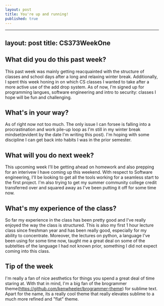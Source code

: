 ```yaml
---
layout: post
title: You're up and running!
published: true
---
```

---
layout: post
title: CS373WeekOne
---

## What did you do this past week? ##
This past week was mainly getting reacquainted with the structure of classes and school days after a long and relaxing winter break. Additionally, I spent this week honing in on which CS classes I wanted to take after a more active use of the add drop system. As of now, I'm signed up for programming langues, software engineering and intro to security: classes I hope will be fun and challenging.
## What's in your way? ##
As of right now not too much. The only issue I can forsee is falling into a procrastination and work pile-up loop as I'm still in my winter break mindset(evident by the date I'm writing this post). I'm hoping with some discipline I can get back into habits I was in the prior semester.
## What will you do next week? ##
This upcoming week I'll be getting ahead on homework and also prepping for an interivew I have coming up this weekend. With respect to Software engineering, I'll be looking to get all the tools working for a seamless start to the first project. I'm also trying to get my summer community college credit transferred over and squared away as I've been putting it off for some time now. 
## What's my experience of the class? ##
So far my experience in the class has been pretty good and I've really enjoyed the way the class is structured. This is also my first 1 hour lecture class since freshman year and has been really good, especially for my ability to concentrate. Moreover, the lectures on python, a language I've been using for some time now, taught me a great deal on some of the subtelties of the language I had not known prior, something I did not expect coming into this class.
## Tip of the week ##
I'm really a fan of nice aesthetics for things you spend a great deal of time staring at. With that in mind, I'm a big fan of the brogrammer theme(https://github.com/kenwheeler/brogrammer-theme) for sublime text. Apart for the name, its a really cool theme that really elevates sublime to a much more refined and "flat" theme.
